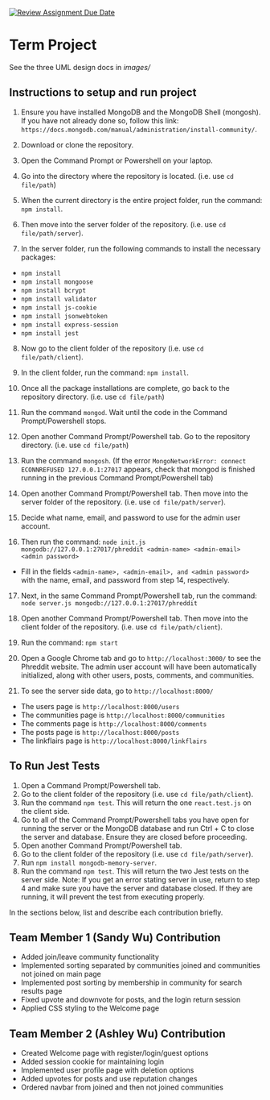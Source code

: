 [![Review Assignment Due Date](https://classroom.github.com/assets/deadline-readme-button-22041afd0340ce965d47ae6ef1cefeee28c7c493a6346c4f15d667ab976d596c.svg)](https://classroom.github.com/a/MVUO33FO)
# Term Project

See the three UML design docs in *images/*

## Instructions to setup and run project

1) Ensure you have installed MongoDB and the MongoDB Shell (mongosh). If you have not already done so, follow this link: `https://docs.mongodb.com/manual/administration/install-community/`.

2) Download or clone the repository.

3) Open the Command Prompt or Powershell on your laptop.

4) Go into the directory where the repository is located. (i.e. use `cd file/path`)

5) When the current directory is the entire project folder, run the command: `npm install`.

6) Then move into the server folder of the repository. (i.e. use `cd file/path/server`).

7) In the server folder, run the following commands to install the necessary packages:
- `npm install`
- `npm install mongoose`
- `npm install bcrypt`
- `npm install validator`
- `npm install js-cookie`
- `npm install jsonwebtoken`
- `npm install express-session`
- `npm install jest`

8) Now go to the client folder of the repository (i.e. use `cd file/path/client`).

9) In the client folder, run the command: `npm install`.

10) Once all the package installations are complete, go back to the repository directory. (i.e. use `cd file/path`)

11) Run the command `mongod`. Wait until the code in the Command Prompt/Powershell stops.

12) Open another Command Prompt/Powershell tab. Go to the repository directory. (i.e. use `cd file/path`)

13) Run the command `mongosh`. (If the error `MongoNetworkError: connect ECONNREFUSED 127.0.0.1:27017` appears, check that mongod is finished running in the previous Command Prompt/Powershell tab)

14) Open another Command Prompt/Powershell tab. Then move into the server folder of the repository. (i.e. use `cd file/path/server`).

15) Decide what name, email, and password to use for the admin user account. 

16) Then run the command: `node init.js mongodb://127.0.0.1:27017/phreddit <admin-name> <admin-email> <admin password>`
- Fill in the fields `<admin-name>, <admin-email>, and <admin password>` with the name, email, and password from step 14, respectively.

17) Next, in the same Command Prompt/Powershell tab, run the command: `node server.js mongodb://127.0.0.1:27017/phreddit`

18) Open another Command Prompt/Powershell tab. Then move into the client folder of the repository. (i.e. use `cd file/path/client`).

19) Run the command: `npm start`

20) Open a Google Chrome tab and go to `http://localhost:3000/` to see the Phreddit website. The admin user account will have been automatically initialized, along with other users, posts, comments, and communities.

21) To see the server side data, go to `http://localhost:8000/`
- The users page is `http://localhost:8000/users`
- The communities page is `http://localhost:8000/communities`
- The comments page is `http://localhost:8000/comments`
- The posts page is `http://localhost:8000/posts`
- The linkflairs page is `http://localhost:8000/linkflairs`


## To Run Jest Tests

1) Open a Command Prompt/Powershell tab.
2) Go to the client folder of the repository (i.e. use `cd file/path/client`).
3) Run the command `npm test`. This will return the one `react.test.js` on the client side.
4) Go to all of the Command Prompt/Powershell tabs you have open for running the server or the MongoDB database and run Ctrl + C to close the server and database. Ensure they are closed before proceeding. 
4) Open another Command Prompt/Powershell tab.
5) Go to the client folder of the repository (i.e. use `cd file/path/server`).
6) Run `npm install mongodb-memory-server`.
7) Run the command `npm test`. This will return the two Jest tests on the server side.
Note: If you get an error stating server in use, return to step 4 and make sure you have the server and database closed. If they are running, it will prevent the test from executing properly.


In the sections below, list and describe each contribution briefly.

## Team Member 1 (Sandy Wu) Contribution
- Added join/leave community functionality
- Implemented sorting separated by communities joined and communities not joined on main page
- Implemented post sorting by membership in community for search results page
- Fixed upvote and downvote for posts, and the login return session
- Applied CSS styling to the Welcome page

## Team Member 2 (Ashley Wu) Contribution
- Created Welcome page with register/login/guest options
- Added session cookie for maintaining login
- Implemented user profile page with deletion options
- Added upvotes for posts and use reputation changes
- Ordered navbar from joined and then not joined communities

